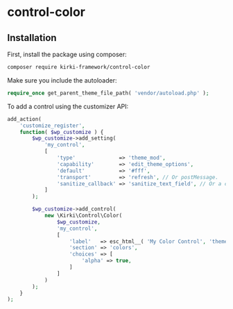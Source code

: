 # control-color

## Installation

First, install the package using composer:

```bash
composer require kirki-framework/control-color
```

Make sure you include the autoloader:
```php
require_once get_parent_theme_file_path( 'vendor/autoload.php' );
```

To add a control using the customizer API:

```php
add_action(
	'customize_register',
	function( $wp_customize ) {
		$wp_customize->add_setting(
			'my_control',
			[
				'type'              => 'theme_mod',
				'capability'        => 'edit_theme_options',
				'default'           => '#fff',
				'transport'         => 'refresh', // Or postMessage.
				'sanitize_callback' => 'sanitize_text_field', // Or a custom sanitization callback.
			]
		);

		$wp_customize->add_control(
			new \Kirki\Control\Color(
				$wp_customize,
				'my_control',
				[
					'label'   => esc_html__( 'My Color Control', 'theme_textdomain' ),
					'section' => 'colors',
					'choices' => [
						'alpha' => true,
					]
				]
			)
		);
	}
);
```
